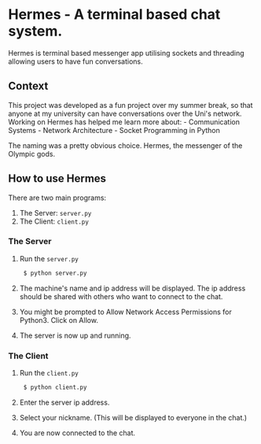 # Hermes - A terminal based chat system.
Hermes is terminal based messenger app utilising sockets and threading allowing users to have fun conversations. 

## Context
This project was developed as a fun project over my summer break, so that anyone at my university can have conversations over the Uni's network. 
Working on Hermes has helped me learn more about:
    - Communication Systems
    - Network Architecture
    - Socket Programming in Python


The naming was a pretty obvious choice. Hermes, the messenger of the Olympic gods.

## How to use Hermes
There are two main programs:
1. The Server: ```server.py```
2. The Client: ```client.py```

### The Server
1. Run the ```server.py```

   ```cmd
    $ python server.py
    ```

2. The machine's name and ip address will be displayed. The ip address should be shared with others who want to connect to the chat.
3. You might be prompted to Allow Network Access Permissions for Python3. Click on Allow.
4. The server is now up and running.

### The Client
1. Run the ```client.py```

   ```cmd
    $ python client.py
    ```
   
2. Enter the server ip address. 
3. Select your nickname. (This will be displayed to everyone in the chat.)
4. You are now connected to the chat.
